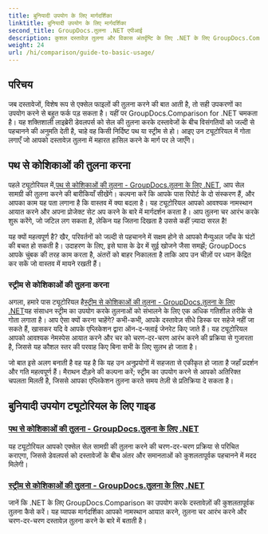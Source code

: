 ```yaml
---
title: बुनियादी उपयोग के लिए मार्गदर्शिका
linktitle: बुनियादी उपयोग के लिए मार्गदर्शिका
second_title: GroupDocs.तुलना .NET एपीआई
description: कुशल दस्तावेज़ तुलना और विकास अंतर्दृष्टि के लिए .NET के लिए GroupDocs.Comparison पर आवश्यक ट्यूटोरियल खोजें। आसानी से Excel कोशिकाओं की तुलना करना सीखें।
weight: 24
url: /hi/comparison/guide-to-basic-usage/
---
```

## परिचय

जब दस्तावेजों, विशेष रूप से एक्सेल फाइलों की तुलना करने की बात आती है, तो सही उपकरणों का उपयोग करने से बहुत फर्क पड़ सकता है। यहीं पर GroupDocs.Comparison for .NET चमकता है। यह शक्तिशाली लाइब्रेरी डेवलपर्स को सेल की तुलना करके दस्तावेजों के बीच विसंगतियों को जल्दी से पहचानने की अनुमति देती है, चाहे वह किसी निर्दिष्ट पथ या स्ट्रीम से हो। आइए उन ट्यूटोरियल में गोता लगाएँ जो आपको दस्तावेज़ तुलना में महारत हासिल करने के मार्ग पर ले जाएँगे।

## पथ से कोशिकाओं की तुलना करना

 पहले ट्यूटोरियल में,[पथ से कोशिकाओं की तुलना - GroupDocs.तुलना के लिए .NET](./comparing-cells-from-path/), आप सेल सामग्री की तुलना करने की बारीकियाँ सीखेंगे। कल्पना करें कि आपके पास रिपोर्ट के दो संस्करण हैं, और आपका काम यह पता लगाना है कि वास्तव में क्या बदला है। यह ट्यूटोरियल आपको आवश्यक नामस्थान आयात करने और अपना प्रोजेक्ट सेट अप करने के बारे में मार्गदर्शन करता है। आप तुलना चर आरंभ करके शुरू करेंगे, जो जटिल लग सकता है, लेकिन यह जितना दिखता है उससे कहीं ज़्यादा सरल है!

यह क्यों महत्वपूर्ण है? खैर, परिवर्तनों को जल्दी से पहचानने में सक्षम होने से आपको मैन्युअल जाँच के घंटों की बचत हो सकती है। उदाहरण के लिए, इसे घास के ढेर में सुई खोजने जैसा समझें; GroupDocs आपके चुंबक की तरह काम करता है, अंतरों को बाहर निकालता है ताकि आप उन चीज़ों पर ध्यान केंद्रित कर सकें जो वास्तव में मायने रखती हैं।

### स्ट्रीम से कोशिकाओं की तुलना करना

 अगला, हमारे पास ट्यूटोरियल है[स्ट्रीम से कोशिकाओं की तुलना - GroupDocs.तुलना के लिए .NET](./comparing-cells-from-stream/)यह संसाधन स्ट्रीम का उपयोग करके तुलनाओं को संभालने के लिए एक अधिक गतिशील तरीके से गोता लगाता है। आप ऐसा क्यों करना चाहेंगे? कभी-कभी, आपके दस्तावेज़ सीधे डिस्क पर सहेजे नहीं जा सकते हैं, खासकर यदि वे आपके एप्लिकेशन द्वारा ऑन-द-फ्लाई जेनरेट किए जाते हैं। यह ट्यूटोरियल आपको आवश्यक नेमस्पेस आयात करने और चर को चरण-दर-चरण आरंभ करने की प्रक्रिया से गुजारता है, जिससे यह कौशल स्तर की परवाह किए बिना सभी के लिए सुलभ हो जाता है।

जो बात इसे अलग बनाती है वह यह है कि यह उन अनुप्रयोगों में सहजता से एकीकृत हो जाता है जहाँ प्रदर्शन और गति महत्वपूर्ण हैं। मैराथन दौड़ने की कल्पना करें; स्ट्रीम का उपयोग करने से आपको अतिरिक्त चपलता मिलती है, जिससे आपका एप्लिकेशन तुलना करते समय तेज़ी से प्रतिक्रिया दे सकता है।

## बुनियादी उपयोग ट्यूटोरियल के लिए गाइड
### [पथ से कोशिकाओं की तुलना - GroupDocs.तुलना के लिए .NET](./comparing-cells-from-path/)
यह ट्यूटोरियल आपको एक्सेल सेल सामग्री की तुलना करने की चरण-दर-चरण प्रक्रिया से परिचित कराएगा, जिससे डेवलपर्स को दस्तावेजों के बीच अंतर और समानताओं को कुशलतापूर्वक पहचानने में मदद मिलेगी।
### [स्ट्रीम से कोशिकाओं की तुलना - GroupDocs.तुलना के लिए .NET](./comparing-cells-from-stream/)
जानें कि .NET के लिए GroupDocs.Comparison का उपयोग करके दस्तावेज़ों की कुशलतापूर्वक तुलना कैसे करें। यह व्यापक मार्गदर्शिका आपको नामस्थान आयात करने, तुलना चर आरंभ करने और चरण-दर-चरण दस्तावेज़ तुलना करने के बारे में बताती है।
